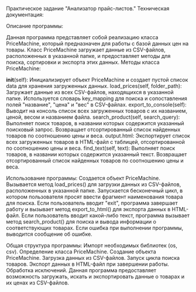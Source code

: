 Практическое задание "Анализатор прайс-листов."
Техническая документация:

Описание программы:

Данная программа представляет собой реализацию класса PriceMachine, который предназначен для работы с базой данных цен на товары.
Класс PriceMachine загружает данные из CSV-файлов, расположенных в указанной папке, и предоставляет методы для поиска, сортировки и экспорта этих данных.
Методы класса PriceMachine:

__init__(self): Инициализирует объект PriceMachine и создает пустой список data для хранения загруженных данных.
load_prices(self, folder_path): Загружает данные из всех CSV-файлов, находящихся в указанной папке. Используется словарь key_mapping для поиска и сопоставления полей "название", "цена" и "вес" в CSV-файлах.
export_to_console(self): Выводит на консоль список всех загруженных товаров с их названием, ценой, весом и названием файла.
search_product(self, search_query): Выполняет поиск товаров, в названии которых содержится указанный поисковый запрос. Возвращает отсортированный список найденных товаров по соотношению цены и веса.
output.html: Экспортирует список всех загруженных товаров в HTML-файл с таблицей, отсортированной по соотношению цены и веса.
find_text(self, text): Выполняет поиск товаров, в названии которых содержится указанный текст. Возвращает отсортированный список найденных товаров по соотношению цены и веса.

Использование программы:
Создается объект PriceMachine.
Вызывается метод load_prices() для загрузки данных из CSV-файлов, расположенных в указанной папке.
Запускается бесконечный цикл, в котором пользователя просят ввести фрагмент наименования товара для поиска.
Если пользователь вводит "exit", программа завершает работу и вызывает метод export_to_html() для экспорта данных в HTML-файл.
Если пользователь вводит какой-либо текст, программа вызывает метод search_product() для поиска и вывода информации о соответствующих товарах.
Если ошибка при выполнении программы, выводится сообщение об ошибке.

Общая структура программы:
Импорт необходимых библиотек (os, csv).
Определение класса PriceMachine.
Создание объекта PriceMachine.
Загрузка данных из CSV-файлов.
Запуск цикла поиска товаров.
Экспорт данных в HTML-файл при завершении работы.
Обработка исключений.
Данная программа предоставляет возможность загружать, искать и экспортировать данные о товарах и их ценах из CSV-файлов.
